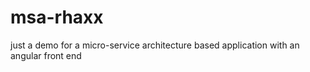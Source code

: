# msa-rhaxx
just a demo for a micro-service architecture based application with an angular front end
